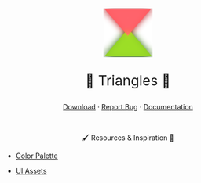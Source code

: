 <br />

<p align="center">
  <a href="https://github.com/DavidArutiunian/GameDev">
    <img src="Assets/Sprites/Logo.png" alt="Logo" width="100" height="100">
  </a>

  <p align="center" style="font-size: 2em;">🔺 Triangles 🔻</p>
  <p align="center">
    <a href="https://github.com/davidarutiunian/gamedev/releases">Download</a>
    ·
    <a href="https://github.com/DavidArutiunian/GameDev/issues">Report Bug</a>
    ·
    <a href="https://davidarutiunian.github.io/GameDev" target="_blank">Documentation</a>
  </p>
</p>

<br />

<p align="center">🖌️ Resources & Inspiration 🎨</p>

-   [Color Palette](https://coolors.co/ff595e-ffca3a-8ac926-1982c4-6a4c93)

-   [UI Assets](https://assetstore.unity.com/packages/2d/gui/icons/simple-button-set-01-153979)
